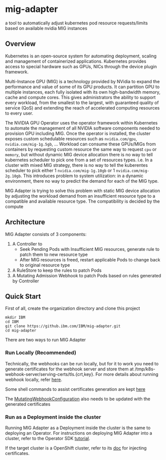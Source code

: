 # mig-adapter

a tool to automatically adjust kubernetes pod resource requests/limits based on available nvidia MIG instances

## Overview

Kubernetes is an open-source system for automating deployment, scaling and management of containerized applications. Kubernetes provides access to special hardware such as GPUs, NICs through the device plugin framework. 

Multi-Instance GPU (MIG) is a technology provided by NVidia to expand the performance and value of some of its GPU products. It can partition GPU to multiple instances, each fully isolated with its own high-bandwidth memory, cache and compute cores. This gives administrators the ability to support every workload, from the smallest to the largest, with guaranteed quality of service (QoS) and extending the reach of accelerated computing resources to every user.

The NVIDIA GPU Operator uses the operator framework within Kubernetes to automate the management of all NVIDIA software components needed to provision GPU including MIG. Once the operator is installed, the cluster exposes custom schedulable resources such as `nvidia.com/gpu`, `nvidia.com/mig-1g.5gb`, ... Workload can consume these GPUs/MIGs from containers by requesting custom resource the same way to request `cpu` or `memory`, but without dynamic MIG device allocation there is no way to tell kubernetes scheduler to pick one from a set of resources types. i.e. In a cluster with mixed MIG strategy, there is no way to tell the kuberentes scheduler to pick either 1 `nvidia.com/mig-1g.10gb` or 1 `nvidia.com/mig-2g.10gb`.  This introduces problem to system utilization: in a dynamic environment, there no way to predict the demand for each of the MIG type. 

MIG Adapter is trying to solve this problem with static MIG device allocation by adjusting the workload demand from an insufficient resource type to a compatible and available resource type. The compatibility is decided by the compute 

## Architecture

MIG Adapter consists of 3 components: 

1. A Controller to 
    * Seek Pending Pods with Insufficient MIG resources, generate rule to patch them to new resource type
    * After MIG resources is freed, restart applicable Pods to change back to original resource type
2. A RuleStore to keep the rules to patch Pods
3. A Mutating Admission Webhook to patch Pods based on rules generated by Controller

## Quick Start

First of all, create the organization directory and clone this project

```shell
mkdir IBM
cd IBM
git clone https://github.ibm.com/IBM/mig-adapter.git
cd mig-adapter
```

There are two ways to run MIG Adapter

### Run Locally (Recommended)

Technically, the webhooks can be run locally, but for it to work you need to generate certificates for the webhook server and store them at /tmp/k8s-webhook-server/serving-certs/tls.{crt,key}. For more details about running webhook locally, refer [here](https://book.kubebuilder.io/cronjob-tutorial/running.html#running-webhooks-locally).

Some shell commands to assist certificates generation are kept [here](hack/gencert.sh)

The [MutatingWebhookConfiguration](config/webhook/manifests.yaml) also needs to be updated with the generated certificates

### Run as a Deployment inside the cluster

Running MIG Adapter as a Deployment inside the cluster is the same to deploying an Operator. For instructions on deploying MIG Adapter into a cluster, refer to the Operator SDK [tutorial](https://sdk.operatorframework.io/docs/building-operators/golang/tutorial/#2-run-as-a-deployment-inside-the-cluster).

If the target cluster is a OpenShift cluster, refer to its [doc](https://docs.openshift.com/container-platform/4.15/security/certificates/service-serving-certificate.html) for injecting certificates.